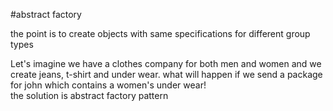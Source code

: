 #abstract factory

the point is to create objects with same specifications for different group types

Let's imagine we have a clothes company for both men and women and we create jeans, t-shirt and under wear. 
what will happen if we send a package for john which contains a women's under wear!  
the solution is abstract factory pattern 

